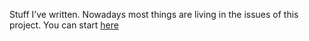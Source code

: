 Stuff I’ve written. Nowadays most things are living in the issues of this project. You can start [here](https://github.com/jprudent/jprudent.github.com/issues/8)
